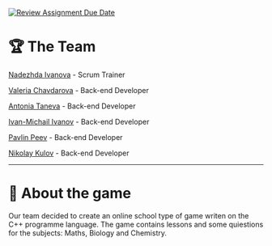 [![Review Assignment Due Date](https://classroom.github.com/assets/deadline-readme-button-24ddc0f5d75046c5622901739e7c5dd533143b0c8e959d652212380cedb1ea36.svg)](https://classroom.github.com/a/j7IzDSQi)

# 🏆 The Team

<p><a href="https://github.com/NTIvanova21">Nadezhda Ivanova</a> - Scrum Trainer</p>
<p><a href="https://github.com/VDChavdarova21">Valeria Chavdarova</a> - Back-end Developer</p>
<p><a href="https://github.com/ATTaneva21">Antonia Taneva</a> - Back-end Developer</p>
<p><a href="https://github.com/IIIvanov22">Ivan-Michail Ivanov</a> - Back-end Developer</p>
<p><a href="https://github.com/PPPeev223">Pavlin Peev</a> - Back-end Developer</p>
<p><a href="https://github.com/NGKulov22">Nikolay Kulov</a> - Back-end Developer</p>

<hr>

# 📖 About the game 

<p>Our team decided to create an online school type of game writen on the C++ programme language. The game contains lessons and some quiestions for the subjects: Maths, Biology and Chemistry. 
